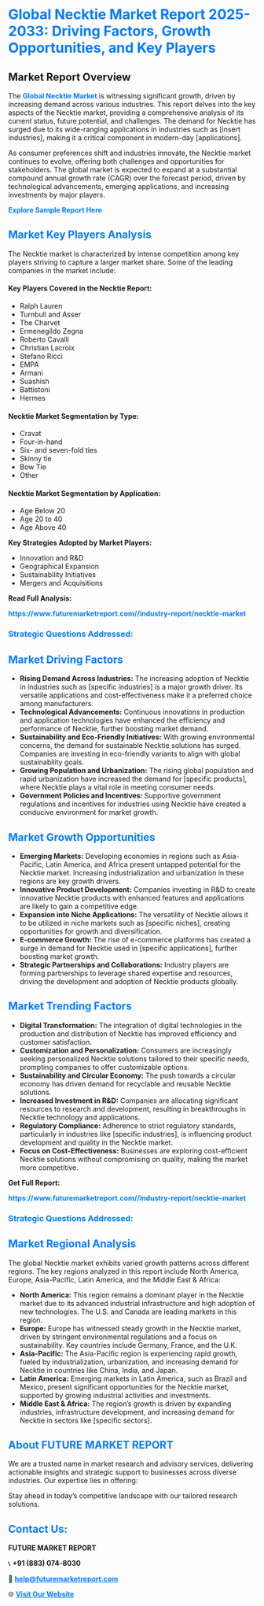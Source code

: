 <h1 style="color: #007BFF;">Global Necktie Market Report 2025-2033: Driving Factors, Growth Opportunities, and Key Players</h1>

<section id="overview">
<h2>Market Report Overview</h2>
<p>The <a href="https://www.futuremarketreport.com//industry-report/necktie-market" style="color: #007BFF; text-decoration: none;"><strong>Global Necktie Market</strong></a> is witnessing significant growth, driven by increasing demand across various industries. This report delves into the key aspects of the Necktie market, providing a comprehensive analysis of its current status, future potential, and challenges. The demand for Necktie has surged due to its wide-ranging applications in industries such as [insert industries], making it a critical component in modern-day [applications].</p>
<p>As consumer preferences shift and industries innovate, the Necktie market continues to evolve, offering both challenges and opportunities for stakeholders. The global market is expected to expand at a substantial compound annual growth rate (CAGR) over the forecast period, driven by technological advancements, emerging applications, and increasing investments by major players.</p>
</section>

<section id="overview">
<p><a href="https://www.futuremarketreport.com//request-sample/reportId=52727" style="color: #007BFF; text-decoration: none;"><strong>Explore Sample Report Here</strong></a></p>
</section>

<section id="key-players">
<h2 style="color: #007BFF;">Market Key Players Analysis</h2>
<p>The Necktie market is characterized by intense competition among key players striving to capture a larger market share. Some of the leading companies in the market include:</p>
<h4>Key Players Covered in the Necktie Report:</h4>
<ul><li>Ralph Lauren</li><li>Turnbull and Asser</li><li>The Charvet</li><li>Ermenegildo Zegna</li><li>Roberto Cavalli</li><li>Christian Lacroix</li><li>Stefano Ricci</li><li>EMPA</li><li>Armani</li><li>Suashish</li><li>Battistoni</li><li>Hermes</li></ul>
<h4>Necktie Market Segmentation by Type:</h4>
<ul><li>Cravat</li><li>Four-in-hand</li><li>Six- and seven-fold ties</li><li>Skinny tie</li><li>Bow Tie</li><li>Other</li></ul>

<h4>Necktie Market Segmentation by Application:</h4>
<ul><li>Age Below 20</li><li>Age 20 to 40</li><li>Age Above 40</li></ul>
<p><strong>Key Strategies Adopted by Market Players:</strong></p>
<ul>
<li>Innovation and R&D</li>
<li>Geographical Expansion</li>
<li>Sustainability Initiatives</li>
<li>Mergers and Acquisitions</li>
</ul>
</section>

<section>
<p><strong>Read Full Analysis: </strong></p><a href="https://www.futuremarketreport.com//industry-report/necktie-market" style="color: #007BFF; text-decoration: none;"><strong>https://www.futuremarketreport.com//industry-report/necktie-market</strong></a>
<h3 style="color: #007BFF;">Strategic Questions Addressed:</h3>
</section>

<section id="driving-factors">
<h2 style="color: #007BFF;">Market Driving Factors</h2>
<ul>
<li><strong>Rising Demand Across Industries:</strong> The increasing adoption of Necktie in industries such as [specific industries] is a major growth driver. Its versatile applications and cost-effectiveness make it a preferred choice among manufacturers.</li>
<li><strong>Technological Advancements:</strong> Continuous innovations in production and application technologies have enhanced the efficiency and performance of Necktie, further boosting market demand.</li>
<li><strong>Sustainability and Eco-Friendly Initiatives:</strong> With growing environmental concerns, the demand for sustainable Necktie solutions has surged. Companies are investing in eco-friendly variants to align with global sustainability goals.</li>
<li><strong>Growing Population and Urbanization:</strong> The rising global population and rapid urbanization have increased the demand for [specific products], where Necktie plays a vital role in meeting consumer needs.</li>
<li><strong>Government Policies and Incentives:</strong> Supportive government regulations and incentives for industries using Necktie have created a conducive environment for market growth.</li>
</ul>
</section>

<section id="growth-opportunities">
<h2 style="color: #007BFF;">Market Growth Opportunities</h2>
<ul>
<li><strong>Emerging Markets:</strong> Developing economies in regions such as Asia-Pacific, Latin America, and Africa present untapped potential for the Necktie market. Increasing industrialization and urbanization in these regions are key growth drivers.</li>
<li><strong>Innovative Product Development:</strong> Companies investing in R&D to create innovative Necktie products with enhanced features and applications are likely to gain a competitive edge.</li>
<li><strong>Expansion into Niche Applications:</strong> The versatility of Necktie allows it to be utilized in niche markets such as [specific niches], creating opportunities for growth and diversification.</li>
<li><strong>E-commerce Growth:</strong> The rise of e-commerce platforms has created a surge in demand for Necktie used in [specific applications], further boosting market growth.</li>
<li><strong>Strategic Partnerships and Collaborations:</strong> Industry players are forming partnerships to leverage shared expertise and resources, driving the development and adoption of Necktie products globally.</li>
</ul>
</section>

<section id="trending-factors">
<h2 style="color: #007BFF;">Market Trending Factors</h2>
<ul>
<li><strong>Digital Transformation:</strong> The integration of digital technologies in the production and distribution of Necktie has improved efficiency and customer satisfaction.</li>
<li><strong>Customization and Personalization:</strong> Consumers are increasingly seeking personalized Necktie solutions tailored to their specific needs, prompting companies to offer customizable options.</li>
<li><strong>Sustainability and Circular Economy:</strong> The push towards a circular economy has driven demand for recyclable and reusable Necktie solutions.</li>
<li><strong>Increased Investment in R&D:</strong> Companies are allocating significant resources to research and development, resulting in breakthroughs in Necktie technology and applications.</li>
<li><strong>Regulatory Compliance:</strong> Adherence to strict regulatory standards, particularly in industries like [specific industries], is influencing product development and quality in the Necktie market.</li>
<li><strong>Focus on Cost-Effectiveness:</strong> Businesses are exploring cost-efficient Necktie solutions without compromising on quality, making the market more competitive.</li>
</ul>
</section>

<section>
<p><strong>Get Full Report: </strong></p><a href="https://www.futuremarketreport.com//industry-report/necktie-market" style="color: #007BFF; text-decoration: none;"><strong>https://www.futuremarketreport.com//industry-report/necktie-market</strong></a>
<h3 style="color: #007BFF;">Strategic Questions Addressed:</h3>
</section>


<section id="regional-analysis">
<h2 style="color: #007BFF;">Market Regional Analysis</h2>
<p>The global Necktie market exhibits varied growth patterns across different regions. The key regions analyzed in this report include North America, Europe, Asia-Pacific, Latin America, and the Middle East & Africa:</p>
<ul>
<li><strong>North America:</strong> This region remains a dominant player in the Necktie market due to its advanced industrial infrastructure and high adoption of new technologies. The U.S. and Canada are leading markets in this region.</li>
<li><strong>Europe:</strong> Europe has witnessed steady growth in the Necktie market, driven by stringent environmental regulations and a focus on sustainability. Key countries include Germany, France, and the U.K.</li>
<li><strong>Asia-Pacific:</strong> The Asia-Pacific region is experiencing rapid growth, fueled by industrialization, urbanization, and increasing demand for Necktie in countries like China, India, and Japan.</li>
<li><strong>Latin America:</strong> Emerging markets in Latin America, such as Brazil and Mexico, present significant opportunities for the Necktie market, supported by growing industrial activities and investments.</li>
<li><strong>Middle East & Africa:</strong> The region’s growth is driven by expanding industries, infrastructure development, and increasing demand for Necktie in sectors like [specific sectors].</li>
</ul>
</section>

<footer>
<h2 style="color: #007BFF;">About FUTURE MARKET REPORT</h2>
<p>We are a trusted name in market research and advisory services, delivering actionable insights and strategic support to businesses across diverse industries. Our expertise lies in offering:</p>

<p>Stay ahead in today’s competitive landscape with our tailored research solutions.</p>

<h2 style="color: #007BFF;">Contact Us:</h2>
<p><strong>FUTURE MARKET REPORT</strong></p>
<p>📞 <strong>+91 (883) 074-8030</strong></p>
<p>📧 <strong><a href="mailto:help@futuremarketreport.com" style="color: #007BFF;">help@futuremarketreport.com</a></strong></p>
<p>🌐 <strong><a href="https://www.futuremarketreport.com/" style="color: #007BFF;">Visit Our Website</a></strong></p>
</footer>